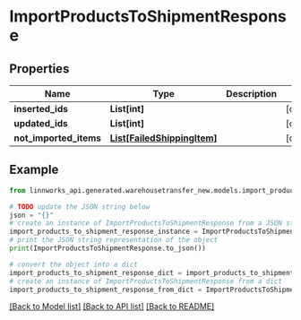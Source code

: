# ImportProductsToShipmentResponse


## Properties

Name | Type | Description | Notes
------------ | ------------- | ------------- | -------------
**inserted_ids** | **List[int]** |  | [optional] 
**updated_ids** | **List[int]** |  | [optional] 
**not_imported_items** | [**List[FailedShippingItem]**](FailedShippingItem.md) |  | [optional] 

## Example

```python
from linnworks_api.generated.warehousetransfer_new.models.import_products_to_shipment_response import ImportProductsToShipmentResponse

# TODO update the JSON string below
json = "{}"
# create an instance of ImportProductsToShipmentResponse from a JSON string
import_products_to_shipment_response_instance = ImportProductsToShipmentResponse.from_json(json)
# print the JSON string representation of the object
print(ImportProductsToShipmentResponse.to_json())

# convert the object into a dict
import_products_to_shipment_response_dict = import_products_to_shipment_response_instance.to_dict()
# create an instance of ImportProductsToShipmentResponse from a dict
import_products_to_shipment_response_from_dict = ImportProductsToShipmentResponse.from_dict(import_products_to_shipment_response_dict)
```
[[Back to Model list]](../README.md#documentation-for-models) [[Back to API list]](../README.md#documentation-for-api-endpoints) [[Back to README]](../README.md)


